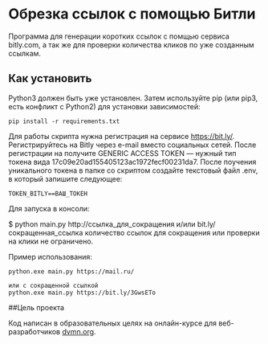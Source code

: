# Обрезка ссылок с помощью Битли

Программа для генерации коротких ссылок с помщью сервиса bitly.com, а так же для проверки количества кликов по уже созданным ссылкам.
## Как установить

Python3 должен быть уже установлен. Затем используйте pip (или pip3, есть конфликт с Python2) для установки зависимостей:

`pip install -r requirements.txt`

Для работы скрипта нужна регистрация на сервисе https://bit.ly/. Регистрируйтесь на Bitly через e-mail вместо социальных сетей. 
После регистрации на получите GENERIC ACCESS TOKEN — нужный тип токена вида 17c09e20ad155405123ac1972fecf00231da7.
После поучения уникального токена в папке со скриптом создайте текстовый файл .env, в который запишите следующее:

`TOKEN_BITLY==ВАШ_ТОКЕН`

Для запуска в консоли:

$ python main.py http://ссылка_для_сокращения и/или bit.ly/сокращенная_ссылка количество ссылок для сокращения или проверки на клики не ограничено.

Пример использования:

```
python.exe main.py https://mail.ru/

или с сокращенной ссылкой
python.exe main.py https://bit.ly/3GwsETo
```

##Цель проекта

Код написан в образовательных целях на онлайн-курсе для веб-разработчиков [dvmn.org](https://dvmn.org/).